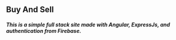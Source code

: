 ## Buy And Sell

##### This is a simple full stack site made with Angular, ExpressJs, and authentication from Firebase.
